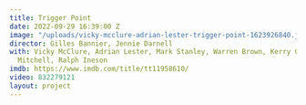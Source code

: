 ```yaml
---
title: Trigger Point
date: 2022-09-29 16:39:00 Z
image: "/uploads/vicky-mcclure-adrian-lester-trigger-point-1623926840.jpeg"
director: Gilles Bannier, Jennie Darnell
with: Vicky McClure, Adrian Lester, Mark Stanley, Warren Brown, Kerry Godliman, Ewan
  Mitchell, Ralph Ineson
imdb: https://www.imdb.com/title/tt11958610/
video: 832279121
layout: project
---
```


